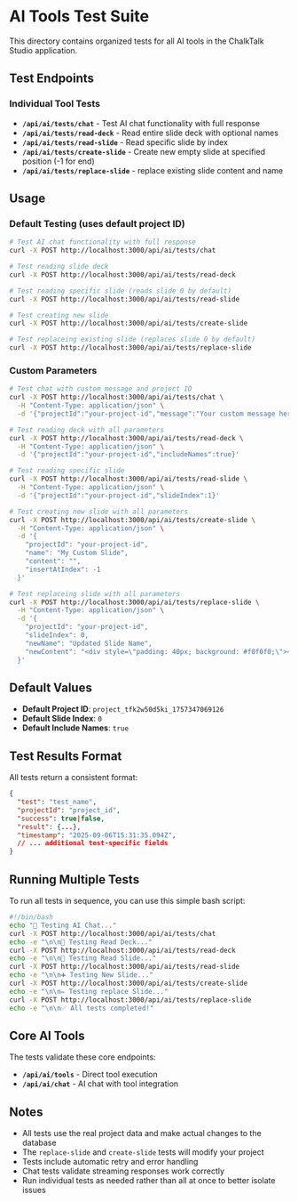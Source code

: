 # AI Tools Test Suite

This directory contains organized tests for all AI tools in the ChalkTalk Studio application.

## Test Endpoints

### Individual Tool Tests

- **`/api/ai/tests/chat`** - Test AI chat functionality with full response
- **`/api/ai/tests/read-deck`** - Read entire slide deck with optional names
- **`/api/ai/tests/read-slide`** - Read specific slide by index
- **`/api/ai/tests/create-slide`** - Create new empty slide at specified position (-1 for end)
- **`/api/ai/tests/replace-slide`** - replace existing slide content and name

## Usage

### Default Testing (uses default project ID)

```bash
# Test AI chat functionality with full response
curl -X POST http://localhost:3000/api/ai/tests/chat

# Test reading slide deck
curl -X POST http://localhost:3000/api/ai/tests/read-deck

# Test reading specific slide (reads slide 0 by default)
curl -X POST http://localhost:3000/api/ai/tests/read-slide

# Test creating new slide
curl -X POST http://localhost:3000/api/ai/tests/create-slide

# Test replaceing existing slide (replaces slide 0 by default)
curl -X POST http://localhost:3000/api/ai/tests/replace-slide
```

### Custom Parameters

```bash
# Test chat with custom message and project ID
curl -X POST http://localhost:3000/api/ai/tests/chat \
  -H "Content-Type: application/json" \
  -d '{"projectId":"your-project-id","message":"Your custom message here"}'

# Test reading deck with all parameters
curl -X POST http://localhost:3000/api/ai/tests/read-deck \
  -H "Content-Type: application/json" \
  -d '{"projectId":"your-project-id","includeNames":true}'

# Test reading specific slide
curl -X POST http://localhost:3000/api/ai/tests/read-slide \
  -H "Content-Type: application/json" \
  -d '{"projectId":"your-project-id","slideIndex":1}'

# Test creating new slide with all parameters
curl -X POST http://localhost:3000/api/ai/tests/create-slide \
  -H "Content-Type: application/json" \
  -d '{
    "projectId": "your-project-id",
    "name": "My Custom Slide",
    "content": "",
    "insertAtIndex": -1
  }'

# Test replaceing slide with all parameters
curl -X POST http://localhost:3000/api/ai/tests/replace-slide \
  -H "Content-Type: application/json" \
  -d '{
    "projectId": "your-project-id",
    "slideIndex": 0,
    "newName": "Updated Slide Name",
    "newContent": "<div style=\"padding: 40px; background: #f0f0f0;\"><h1>Updated Content</h1><p>This slide has been modified</p></div>"
  }'
```

## Default Values

- **Default Project ID**: `project_tfk2w50d5ki_1757347069126`
- **Default Slide Index**: `0`
- **Default Include Names**: `true`

## Test Results Format

All tests return a consistent format:

```json
{
  "test": "test_name",
  "projectId": "project_id",
  "success": true|false,
  "result": {...},
  "timestamp": "2025-09-06T15:31:35.094Z",
  // ... additional test-specific fields
}
```

## Running Multiple Tests

To run all tests in sequence, you can use this simple bash script:

```bash
#!/bin/bash
echo "💬 Testing AI Chat..."
curl -X POST http://localhost:3000/api/ai/tests/chat
echo -e "\n\n📖 Testing Read Deck..."
curl -X POST http://localhost:3000/api/ai/tests/read-deck
echo -e "\n\n📄 Testing Read Slide..."
curl -X POST http://localhost:3000/api/ai/tests/read-slide
echo -e "\n\n➕ Testing New Slide..."
curl -X POST http://localhost:3000/api/ai/tests/create-slide
echo -e "\n\n✏️ Testing replace Slide..."
curl -X POST http://localhost:3000/api/ai/tests/replace-slide
echo -e "\n\n✅ All tests completed!"
```

## Core AI Tools

The tests validate these core endpoints:

- **`/api/ai/tools`** - Direct tool execution
- **`/api/ai/chat`** - AI chat with tool integration

## Notes

- All tests use the real project data and make actual changes to the database
- The `replace-slide` and `create-slide` tests will modify your project
- Tests include automatic retry and error handling
- Chat tests validate streaming responses work correctly
- Run individual tests as needed rather than all at once to better isolate issues
